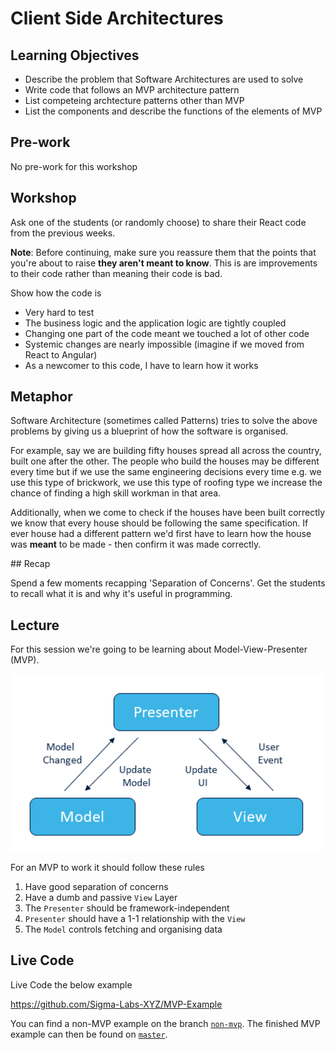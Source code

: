 # Client Side Architectures

## Learning Objectives

- Describe the problem that Software Architectures are used to solve
- Write code that follows an MVP architecture pattern
- List competeing archtecture patterns other than MVP
- List the components and describe the functions of the elements of MVP

## Pre-work

No pre-work for this workshop

## Workshop

Ask one of the students (or randomly choose) to share their React code from the previous weeks.

**Note**: Before continuing, make sure you reassure them that the points that you're about to raise **they aren't meant to know**. This is are improvements to their code rather than meaning their code is bad.

Show how the code is

- Very hard to test
- The business logic and the application logic are tightly coupled
- Changing one part of the code meant we touched a lot of other code
- Systemic changes are nearly impossible (imagine if we moved from React to Angular)
- As a newcomer to this code, I have to learn how it works

## Metaphor

Software Architecture (sometimes called Patterns) tries to solve the above problems by giving us a blueprint of how the software is organised.

For example, say we are building fifty houses spread all across the country, built one after the other. The people who build the houses may be different every time but if we use the same engineering decisions every time e.g. we use this type of brickwork, we use this type of roofing type we increase the chance of finding a high skill workman in that area.

Additionally, when we come to check if the houses have been built correctly we know that every house should be following the same specification. If ever house had a different pattern we'd first have to learn how the house was **meant** to be made - then confirm it was made correctly.

## Recap

Spend a few moments recapping 'Separation of Concerns'. Get the students to recall what it is and why it's useful in programming.

## Lecture

For this session we're going to be learning about Model-View-Presenter (MVP).

<img src="./assets/mvp.png" width=500>

For an MVP to work it should follow these rules

1. Have good separation of concerns
2. Have a dumb and passive `View` Layer
3. The `Presenter` should be framework-independent
4. `Presenter` should have a 1-1 relationship with the `View`
5. The `Model` controls fetching and organising data

## Live Code

Live Code the below example

https://github.com/Sigma-Labs-XYZ/MVP-Example

You can find a non-MVP example on the branch [`non-mvp`](https://github.com/Sigma-Labs-XYZ/MVP-Example/tree/non-mvp). The finished MVP example can then be found on [`master`](https://github.com/Sigma-Labs-XYZ/MVP-Example/tree/master).
